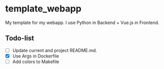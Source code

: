 # template_webapp
My template for my webapp. I use Python in Backend + Vue.js in Frontend.

## Todo-list
- [ ] Update current and project README.md.
- [x] Use Args in Dockerfile
- [ ] Add colors to Makefile
